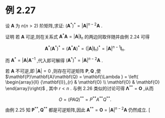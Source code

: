 # 例 2.27
设 $\mathbf{A}$ 为 $n\left( {n > 2}\right)$ 阶矩阵,求证: ${\left( {\mathbf{A}}^{ * }\right) }^{ * } = {\left| \mathbf{A}\right| }^{n - 2}\mathbf{A}$ .

证明 若 $\mathbf{A}$ 可逆,则在关系式 ${\mathbf{A}}^{ * }\mathbf{A} = \left| \mathbf{A}\right| {\mathbf{I}}_{n}$ 的两边同取伴随并由例 2.24 可得

$$
{\mathbf{A}}^{ * }{\left( {\mathbf{A}}^{ * }\right) }^{ * } = {\left( {\mathbf{A}}^{ * }\mathbf{A}\right) }^{ * } = {\left( \left| \mathbf{A}\right| {\mathbf{I}}_{n}\right) }^{ * } = {\left| \mathbf{A}\right| }^{n - 1}{\mathbf{I}}_{n}.
$$

而 ${\mathbf{A}}^{ * } = \left| \mathbf{A}\right| {\mathbf{A}}^{-1}$ ,代入即可解得 ${\left( {\mathbf{A}}^{ * }\right) }^{ * } = {\left| \mathbf{A}\right| }^{n - 2}\mathbf{A}$ .

若 $\mathbf{A}$ 不可逆,即 $\left| \mathbf{A}\right| = 0$ ,则存在可逆矩阵 $\mathbf{P},\mathbf{Q}$ ,使 $\mathbf{P}\mathbf{A}\mathbf{Q} = \mathbf{\Lambda } = \left( \begin{array}{ll} {\mathbf{I}}_{r} & \mathbf{O} \\ \mathbf{O} & \mathbf{O} \end{array}\right)$ , 其中 $r < n$ . 与例 2.26 类似的讨论可得 ${\mathbf{\Lambda }}^{* * } = \mathbf{O}$ ,从而

$$
O = {\left( PAQ\right) }^{* * } = {P}^{* * }{A}^{* * }{Q}^{* * }.
$$

由例 2.25 知 ${\mathbf{P}}^{* * },{\mathbf{Q}}^{* * }$ 都是可逆矩阵,因此 ${\mathbf{A}}^{* * } = \mathbf{O} = {\left| \mathbf{A}\right| }^{n - 2}\mathbf{A}$ 仍然成立. [